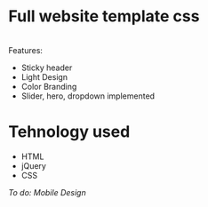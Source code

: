 # Full website template css
<br/>Features:
<ul>
  <li>Sticky header</li>
  <li>Light Design</li>
  <li>Color Branding</li>
  <li>Slider, hero, dropdown implemented</li>
</ul>

# Tehnology used
<ul>
  <li>HTML</li>
  <li>jQuery</li>
  <li>CSS</li>
</ul>

<i>To do: Mobile Design</i>
